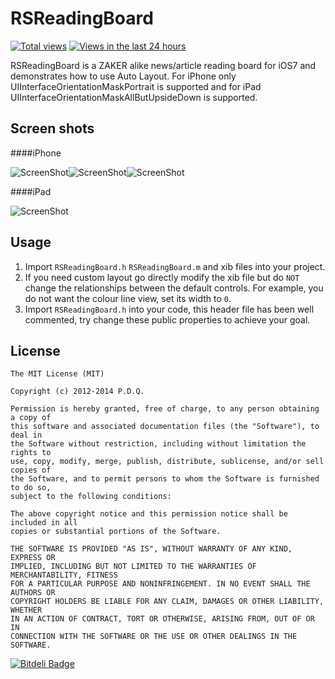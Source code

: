 RSReadingBoard
==============

[![Total views](https://sourcegraph.com/api/repos/github.com/yeahdongcn/RSReadingBoard/counters/views.png)](https://sourcegraph.com/github.com/yeahdongcn/RSReadingBoard)
[![Views in the last 24 hours](https://sourcegraph.com/api/repos/github.com/yeahdongcn/RSReadingBoard/counters/views-24h.png)](https://sourcegraph.com/github.com/yeahdongcn/RSReadingBoard)

RSReadingBoard is a ZAKER alike news/article reading board for iOS7 and demonstrates how to use Auto Layout. For iPhone only UIInterfaceOrientationMaskPortrait is supported and for iPad UIInterfaceOrientationMaskAllButUpsideDown is supported.

Screen shots
------------

####iPhone

![ScreenShot](https://github.com/yeahdongcn/RSReadingBoard/blob/master/1.png?raw=true)![ScreenShot](https://github.com/yeahdongcn/RSReadingBoard/blob/master/2.png?raw=true)![ScreenShot](https://github.com/yeahdongcn/RSReadingBoard/blob/master/3.png?raw=true)

####iPad

![ScreenShot](https://github.com/yeahdongcn/RSReadingBoard/blob/master/iPad_landscape.png?raw=true)

Usage
------------
1. Import `RSReadingBoard.h` `RSReadingBoard.m` and xib files into your project. 
2. If you need custom layout go directly modify the xib file but do `NOT` change the relationships between the default controls. For example, you do not want the colour line view, set its width to `0`. 
3. Import `RSReadingBoard.h` into your code, this header file has been well commented, try change these public properties to achieve your goal.

License
------------
    The MIT License (MIT)

    Copyright (c) 2012-2014 P.D.Q.

    Permission is hereby granted, free of charge, to any person obtaining a copy of
    this software and associated documentation files (the "Software"), to deal in
    the Software without restriction, including without limitation the rights to
    use, copy, modify, merge, publish, distribute, sublicense, and/or sell copies of
    the Software, and to permit persons to whom the Software is furnished to do so,
    subject to the following conditions:

    The above copyright notice and this permission notice shall be included in all
    copies or substantial portions of the Software.

    THE SOFTWARE IS PROVIDED "AS IS", WITHOUT WARRANTY OF ANY KIND, EXPRESS OR
    IMPLIED, INCLUDING BUT NOT LIMITED TO THE WARRANTIES OF MERCHANTABILITY, FITNESS
    FOR A PARTICULAR PURPOSE AND NONINFRINGEMENT. IN NO EVENT SHALL THE AUTHORS OR
    COPYRIGHT HOLDERS BE LIABLE FOR ANY CLAIM, DAMAGES OR OTHER LIABILITY, WHETHER
    IN AN ACTION OF CONTRACT, TORT OR OTHERWISE, ARISING FROM, OUT OF OR IN
    CONNECTION WITH THE SOFTWARE OR THE USE OR OTHER DEALINGS IN THE SOFTWARE.

[![Bitdeli Badge](https://d2weczhvl823v0.cloudfront.net/yeahdongcn/rsreadingboard/trend.png)](https://bitdeli.com/free "Bitdeli Badge")

